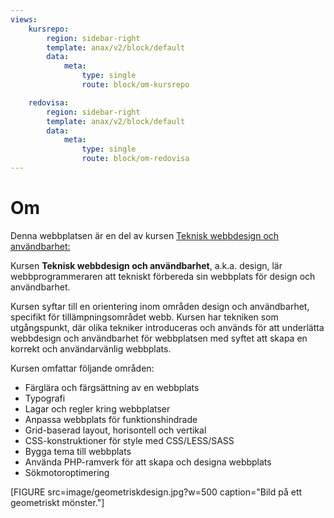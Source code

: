 ```yaml
---
views:
    kursrepo:
        region: sidebar-right
        template: anax/v2/block/default
        data:
            meta:
                type: single
                route: block/om-kursrepo

    redovisa:
        region: sidebar-right
        template: anax/v2/block/default
        data:
            meta:
                type: single
                route: block/om-redovisa
---
```

Om
=========================

Denna webbplatsen är en del av kursen <a href="https://dbwebb.se/kurser/design-v2/">Teknisk webbdesign och användbarhet:</a>

Kursen <strong>Teknisk webbdesign och användbarhet</strong>, a.k.a. design, lär webbprogrammeraren att tekniskt förbereda sin webbplats för design och användbarhet.

Kursen syftar till en orientering inom områden design och användbarhet, specifikt för tillämpningsområdet webb. Kursen har tekniken som utgångspunkt, där olika tekniker introduceras och används för att underlätta webbdesign och användbarhet för webbplatsen med syftet att skapa en korrekt och användarvänlig webbplats.

Kursen omfattar följande områden:
<ul>
<li>Färglära och färgsättning av en webbplats</li>
<li>Typografi</li>
<li>Lagar och regler kring webbplatser</li>
<li>Anpassa webbplats för funktionshindrade</li>
<li>Grid-baserad layout, horisontell och vertikal</li>
<li>CSS-konstruktioner för style med CSS/LESS/SASS</li>
<li>Bygga tema till webbplats</li>
<li>Använda PHP-ramverk för att skapa och designa webbplats</li>
<li>Sökmotoroptimering</li>
</ul>

[FIGURE src=image/geometriskdesign.jpg?w=500 caption="Bild på ett geometriskt mönster."]
